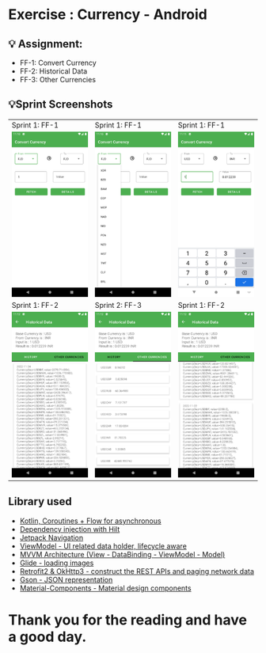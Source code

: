 # Exercise : Currency - Android

## 💡 Assignment:

- FF-1: Convert Currency
- FF-2: Historical Data
- FF-3: Other Currencies

## 💡Sprint Screenshots

<table>
  <tr>
     <td>Sprint 1: FF-1</td>
     <td>Sprint 1: FF-1</td>
     <td>Sprint 1: FF-1</td>
  </tr>
  <tr>
    <td valign="top"><img src="https://github.com/pratapsolanki/AndelaPractical/blob/master/results/1.png"></td>
    <td valign="top"><img src="https://github.com/pratapsolanki/AndelaPractical/blob/master/results/2.png"></td>
    <td valign="top"><img src="https://github.com/pratapsolanki/AndelaPractical/blob/master/results/3.png"></td>
  </tr>
    <tr>
    <td>Sprint 1: FF-2</td>
    <td>Sprint 2: FF-3</td>
    <td>Sprint 1: FF-2</td>
  </tr>
   <tr>
    <td valign="top"><img src="https://github.com/pratapsolanki/AndelaPractical/blob/master/results/4.png"></td>
     <td valign="top"><img src="https://github.com/pratapsolanki/AndelaPractical/blob/master/results/5.png"></td>
     <td valign="top"><img src="https://github.com/pratapsolanki/AndelaPractical/blob/master/results/6.png"></td>
  </tr>
  </table>

## Library used

- [Kotlin, Coroutines + Flow for asynchronous](https://developer.android.com/kotlin/coroutines)
- [Dependency injection with Hilt](https://developer.android.com/training/dependency-injection/hilt-android)
- [Jetpack Navigation](https://developer.android.com/guide/navigation/)
- [ViewModel - UI related data holder, lifecycle aware](https://developer.android.com/topic/libraries/architecture/viewmodel)
- [MVVM Architecture (View - DataBinding - ViewModel - Model)](https://developer.android.com/topic/libraries/view-binding)
- [Glide - loading images](https://github.com/bumptech/glide)
- [Retrofit2 & OkHttp3 - construct the REST APIs and paging network data](https://square.github.io/retrofit/)
- [Gson - JSON representation](https://github.com/google/gson)
- [Material-Components - Material design components](https://material.io/design)

# Thank you  for the reading and have a good day.
